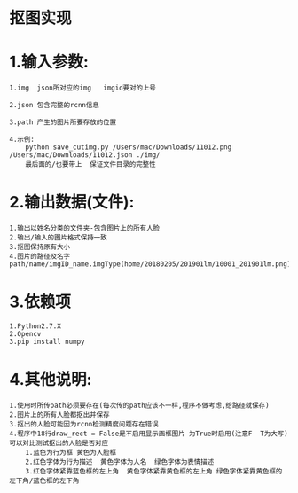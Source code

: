 # 抠图实现
# 1.输入参数:
	1.img  json所对应的img   imgid要对的上号
	
	2.json 包含完整的rcnn信息 
	
	3.path 产生的图片所要存放的位置

	4.示例:
		python save_cutimg.py /Users/mac/Downloads/11012.png /Users/mac/Downloads/11012.json ./img/
		最后面的/也要带上  保证文件目录的完整性

# 2.输出数据(文件):
	1.输出以姓名分类的文件夹-包含图片上的所有人脸
	2.输出/输入的图片格式保持一致
	3.抠图保持原有大小
	4.图片的路径及名字  path/name/imgID_name.imgType(home/20180205/201901lm/10001_201901lm.png)

# 3.依赖项
	1.Python2.7.X
	2.Opencv
	3.pip install numpy

# 4.其他说明:
	1.使用时所传path必须要存在(每次传的path应该不一样,程序不做考虑,给路径就保存)
	2.图片上的所有人脸都抠出并保存
	3.抠出的人脸可能因为rcnn检测精度问题存在错误
	4.程序中18行draw_rect = False是不启用显示画框图片 为True时启用(注意F  T为大写) 可以对比测试抠出的人脸是否对应
		1.蓝色为行为框 黄色为人脸框
		2.红色字体为行为描述  黄色字体为人名  绿色字体为表情描述
		3.红色字体紧靠蓝色框的左上角  黄色字体紧靠黄色框的左上角 绿色字体紧靠黄色框的左下角/蓝色框的左下角




























